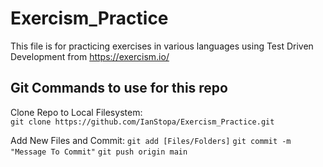 # Exercism_Practice
This file is for practicing exercises in various languages using Test Driven Development from https://exercism.io/

## Git Commands to use for this repo
Clone Repo to Local Filesystem:  
`git clone https://github.com/IanStopa/Exercism_Practice.git`

Add New Files and Commit:
`git add [Files/Folders]`
`git commit -m "Message To Commit"`
`git push origin main`
